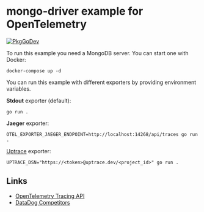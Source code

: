 # mongo-driver example for OpenTelemetry

[![PkgGoDev](https://pkg.go.dev/badge/go.opentelemetry.io/contrib/instrumentation/go.mongodb.org/mongo-driver/mongo/otelmongo)](https://pkg.go.dev/go.opentelemetry.io/contrib/instrumentation/go.mongodb.org/mongo-driver/mongo/otelmongo)

To run this example you need a MongoDB server. You can start one with Docker:

```shell
docker-compose up -d
```

You can run this example with different exporters by providing environment variables.

**Stdout** exporter (default):

```shell
go run .
```

**Jaeger** exporter:

```shell
OTEL_EXPORTER_JAEGER_ENDPOINT=http://localhost:14268/api/traces go run .
```

[Uptrace](https://github.com/uptrace/uptrace/) exporter:

```shell
UPTRACE_DSN="https://<token>@uptrace.dev/<project_id>" go run .
```

## Links

- [OpenTelemetry Tracing API](https://uptrace.dev/opentelemetry/go-tracing.html)
- [DataDog Competitors](https://uptrace.dev/blog/datadog-competitors.html)
